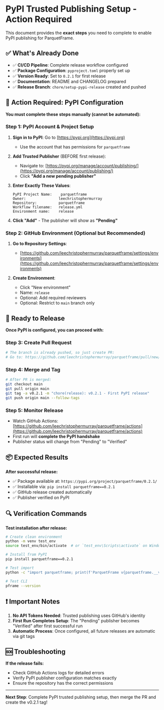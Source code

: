 # PyPI Trusted Publishing Setup - Action Required

This document provides the **exact steps** you need to complete to enable PyPI publishing for ParquetFrame.

## ✅ What's Already Done

- ✅ **CI/CD Pipeline**: Complete release workflow configured
- ✅ **Package Configuration**: `pyproject.toml` properly set up
- ✅ **Version Ready**: Set to `0.2.1` for first release
- ✅ **Documentation**: README and CHANGELOG prepared
- ✅ **Release Branch**: `chore/setup-pypi-release` created and pushed

## 🚨 Action Required: PyPI Configuration

**You must complete these steps manually (cannot be automated):**

### Step 1: PyPI Account & Project Setup

1. **Sign in to PyPI**: Go to [https://pypi.org](https://pypi.org)
   - Use the account that has permissions for `parquetframe`

2. **Add Trusted Publisher** (BEFORE first release):
   - Navigate to: [https://pypi.org/manage/account/publishing/](https://pypi.org/manage/account/publishing/)
   - Click **"Add a new pending publisher"**

3. **Enter Exactly These Values**:
   ```
   PyPI Project Name:    parquetframe
   Owner:               leechristophermurray
   Repository:          parquetframe
   Workflow filename:   release.yml
   Environment name:    release
   ```

4. **Click "Add"** - The publisher will show as **"Pending"**

### Step 2: GitHub Environment (Optional but Recommended)

1. **Go to Repository Settings**:
   - [https://github.com/leechristophermurray/parquetframe/settings/environments](https://github.com/leechristophermurray/parquetframe/settings/environments)

2. **Create Environment**:
   - Click "New environment"
   - Name: `release`
   - Optional: Add required reviewers
   - Optional: Restrict to `main` branch only

## 🚀 Ready to Release

**Once PyPI is configured, you can proceed with:**

### Step 3: Create Pull Request
```bash
# The branch is already pushed, so just create PR:
# Go to: https://github.com/leechristophermurray/parquetframe/pull/new/chore/setup-pypi-release
```

### Step 4: Merge and Tag
```bash
# After PR is merged:
git checkout main
git pull origin main
git tag -a v0.2.1 -m "chore(release): v0.2.1 - First PyPI release"
git push origin main --follow-tags
```

### Step 5: Monitor Release
- Watch GitHub Actions: [https://github.com/leechristophermurray/parquetframe/actions](https://github.com/leechristophermurray/parquetframe/actions)
- First run will **complete the PyPI handshake**
- Publisher status will change from "Pending" to "Verified"

## 📦 Expected Results

**After successful release:**
- ✅ Package available at: `https://pypi.org/project/parquetframe/0.2.1/`
- ✅ Installable via: `pip install parquetframe==0.2.1`
- ✅ GitHub release created automatically
- ✅ Publisher verified on PyPI

## 🔍 Verification Commands

**Test installation after release:**
```bash
# Create clean environment
python -m venv test_env
source test_env/bin/activate  # or `test_env\Scripts\activate` on Windows

# Install from PyPI
pip install parquetframe==0.2.1

# Test import
python -c "import parquetframe; print(f'ParquetFrame v{parquetframe.__version__} installed successfully!')"

# Test CLI
pframe --version
```

## ❗ Important Notes

1. **No API Tokens Needed**: Trusted publishing uses GitHub's identity
2. **First Run Completes Setup**: The "Pending" publisher becomes "Verified" after first successful run
3. **Automatic Process**: Once configured, all future releases are automatic via git tags

## 🆘 Troubleshooting

**If the release fails:**
- Check GitHub Actions logs for detailed errors
- Verify PyPI publisher configuration matches exactly
- Ensure the repository has the correct permissions

---

**Next Step**: Complete PyPI trusted publishing setup, then merge the PR and create the v0.2.1 tag!
